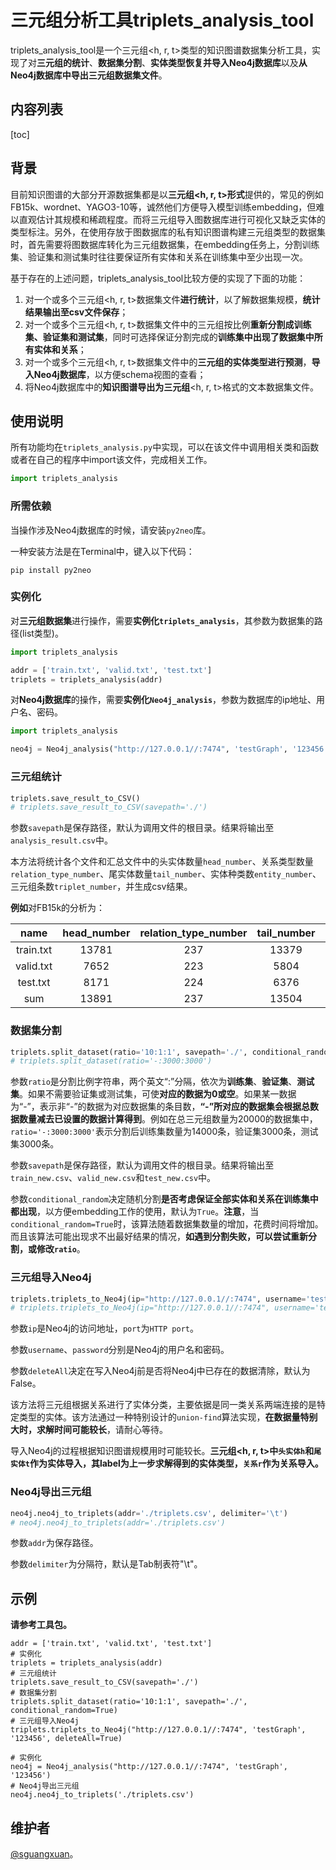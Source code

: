 # 三元组分析工具triplets_analysis_tool

triplets_analysis_tool是一个三元组<h, r, t>类型的知识图谱数据集分析工具，实现了对**三元组的统计**、**数据集分割**、**实体类型恢复并导入Neo4j数据库**以及**从Neo4j数据库中导出三元组数据集文件**。

## 内容列表

[toc]

## 背景

目前知识图谱的大部分开源数据集都是以**三元组<h, r, t>形式**提供的，常见的例如FB15k、wordnet、YAGO3-10等，诚然他们方便导入模型训练embedding，但难以直观估计其规模和稀疏程度。而将三元组导入图数据库进行可视化又缺乏实体的类型标注。另外，在使用存放于图数据库的私有知识图谱构建三元组类型的数据集时，首先需要将图数据库转化为三元组数据集，在embedding任务上，分割训练集、验证集和测试集时往往要保证所有实体和关系在训练集中至少出现一次。

基于存在的上述问题，triplets_analysis_tool比较方便的实现了下面的功能：

1. 对一个或多个三元组<h, r, t>数据集文件**进行统计**，以了解数据集规模，**统计结果输出至csv文件保存**；
2. 对一个或多个三元组<h, r, t>数据集文件中的三元组按比例**重新分割成训练集、验证集和测试集**，同时可选择保证分割完成的**训练集中出现了数据集中所有实体和关系**；
3. 对一个或多个三元组<h, r, t>数据集文件中的**三元组的实体类型进行预测**，**导入Neo4j数据库**，以方便schema视图的查看；
4. 将Neo4j数据库中的**知识图谱导出为三元组**<h, r, t>格式的文本数据集文件。

## 使用说明

所有功能均在`triplets_analysis.py`中实现，可以在该文件中调用相关类和函数或者在自己的程序中import该文件，完成相关工作。

```python
import triplets_analysis
```

### 所需依赖

当操作涉及Neo4j数据库的时候，请安装`py2neo`库。

一种安装方法是在Terminal中，键入以下代码：

```shell
pip install py2neo
```

### 实例化

对**三元组数据集**进行操作，需要**实例化`triplets_analysis`**，其参数为数据集的路径(list类型)。

```python
import triplets_analysis

addr = ['train.txt', 'valid.txt', 'test.txt']
triplets = triplets_analysis(addr)
```

对**Neo4j数据库**的操作，需要**实例化`Neo4j_analysis`**，参数为数据库的ip地址、用户名、密码。

```python
import triplets_analysis

neo4j = Neo4j_analysis("http://127.0.0.1//:7474", 'testGraph', '123456')
```

### 三元组统计

```python
triplets.save_result_to_CSV()
# triplets.save_result_to_CSV(savepath='./')
```

参数`savepath`是保存路径，默认为调用文件的根目录。结果将输出至`analysis_result.csv`中。

本方法将统计各个文件和汇总文件中的头实体数量`head_number`、关系类型数量`relation_type_number`、尾实体数量`tail_number`、实体种类数`entity_number`、三元组条数`triplet_number`，并生成csv结果。

**例如**对FB15k的分析为：

|   name    | head_number | relation_type_number | tail_number | entity_number | triplet_number |
| :-------: | :---------: | :------------------: | :---------: | :-----------: | :------------: |
| train.txt |    13781    |         237          |    13379    |     14505     |     272115     |
| valid.txt |    7652     |         223          |    5804     |     9809      |     17535      |
| test.txt  |    8171     |         224          |    6376     |     10348     |     20466      |
|    sum    |    13891    |         237          |    13504    |     14541     |     310116     |

### 数据集分割

```python
triplets.split_dataset(ratio='10:1:1', savepath='./', conditional_random=True)
# triplets.split_dataset(ratio='-:3000:3000')
```

参数`ratio`是分割比例字符串，两个英文“:”分隔，依次为**训练集**、**验证集**、**测试集**。如果不需要验证集或测试集，可使**对应的数据为0或空**。如果某一数据为“-”，表示非“-”的数据为对应数据集的条目数，**“-”所对应的数据集会根据总数据数量减去已设置的数据计算得到**。例如在总三元组数量为20000的数据集中，`ratio='-:3000:3000'`表示分割后训练集数量为14000条，验证集3000条，测试集3000条。

参数`savepath`是保存路径，默认为调用文件的根目录。结果将输出至`train_new.csv`、`valid_new.csv`和`test_new.csv`中。

参数`conditional_random`决定随机分割**是否考虑保证全部实体和关系在训练集中都出现**，以方便embedding工作的使用，默认为`True`。**注意**，当`conditional_random=True`时，该算法随着数据集数量的增加，花费时间将增加。而且该算法可能出现求不出最好结果的情况，**如遇到分割失败，可以尝试重新分割，或修改`ratio`**。

### 三元组导入Neo4j

```python
triplets.triplets_to_Neo4j(ip="http://127.0.0.1//:7474", username='testGraph', password='123456', deleteAll=False)
# triplets.triplets_to_Neo4j(ip="http://127.0.0.1//:7474", username='testGraph', password='123456')
```

参数`ip`是Neo4j的访问地址，`port`为`HTTP port`。

参数`username`、`password`分别是Neo4j的用户名和密码。

参数`deleteAll`决定在写入Neo4j前是否将Neo4j中已存在的数据清除，默认为False。

该方法将三元组根据关系进行了实体分类，主要依据是同一类关系两端连接的是特定类型的实体。该方法通过一种特别设计的`union-find`算法实现，**在数据量特别大时，求解时间可能较长**，请耐心等待。

导入Neo4j的过程根据知识图谱规模用时可能较长。**三元组<h, r, t>中`头实体h`和`尾实体t`作为实体导入，其label为上一步求解得到的实体类型，`关系r`作为关系导入。**

### **Neo4j导出三元组**

```python
neo4j.neo4j_to_triplets(addr='./triplets.csv', delimiter='\t')
# neo4j.neo4j_to_triplets(addr='./triplets.csv')
```

参数`addr`为保存路径。

参数`delimiter`为分隔符，默认是Tab制表符"\t"。

## 示例

**请参考工具包。**

```
addr = ['train.txt', 'valid.txt', 'test.txt']
# 实例化
triplets = triplets_analysis(addr)
# 三元组统计
triplets.save_result_to_CSV(savepath='./')
# 数据集分割
triplets.split_dataset(ratio='10:1:1', savepath='./', conditional_random=True)
# 三元组导入Neo4j
triplets.triplets_to_Neo4j("http://127.0.0.1//:7474", 'testGraph', '123456', deleteAll=True)

# 实例化
neo4j = Neo4j_analysis("http://127.0.0.1//:7474", 'testGraph', '123456')
# Neo4j导出三元组
neo4j.neo4j_to_triplets('./triplets.csv')
```

## 维护者

[@sguangxuan](https://github.com/sguangxuan)。
